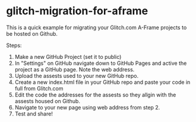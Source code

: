 # glitch-migration-for-aframe

This is a quick example for migrating your Glitch.com A-Frame projects to be hosted on Github.

Steps:
1. Make a new GitHub Project (set it to public)
2. In "Settings" on GitHub navigate down to GitHub Pages and active the project as a GitHub page. Note the web address.
3. Upload the assests used to your new GitHub repo.
4. Create a new index.html file in your GitHub repo and paste your code in full from Glitch.com
5. Edit the code the addresses for the assests so they allgin with the assests housed on Github.
6. Navigate to your new page using web address from step 2.
7. Test and share!

